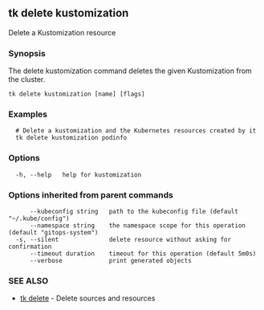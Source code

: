 ## tk delete kustomization

Delete a Kustomization resource

### Synopsis

The delete kustomization command deletes the given Kustomization from the cluster.

```
tk delete kustomization [name] [flags]
```

### Examples

```
  # Delete a kustomization and the Kubernetes resources created by it
  tk delete kustomization podinfo

```

### Options

```
  -h, --help   help for kustomization
```

### Options inherited from parent commands

```
      --kubeconfig string   path to the kubeconfig file (default "~/.kube/config")
      --namespace string    the namespace scope for this operation (default "gitops-system")
  -s, --silent              delete resource without asking for confirmation
      --timeout duration    timeout for this operation (default 5m0s)
      --verbose             print generated objects
```

### SEE ALSO

* [tk delete](tk_delete.md)	 - Delete sources and resources

